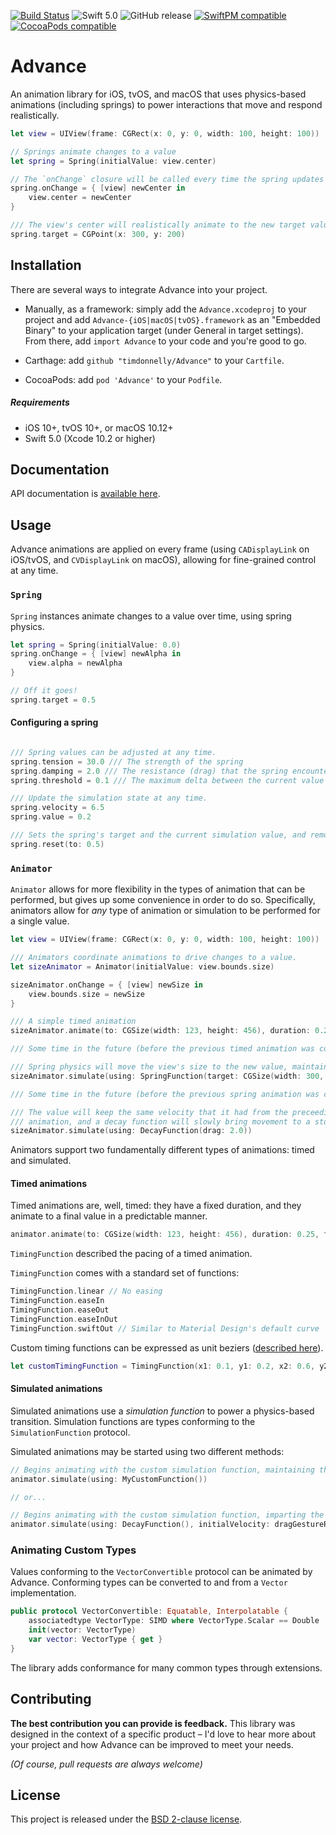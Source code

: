 [![Build Status](https://travis-ci.org/timdonnelly/Advance.svg?branch=master)](https://travis-ci.org/timdonnelly/Advance)
![Swift 5.0](https://img.shields.io/badge/Swift-5.0-orange.svg)
![GitHub release](https://img.shields.io/github/release/timdonnelly/Advance.svg)
[![SwiftPM compatible](https://img.shields.io/badge/SwiftPM-compatible-orange.svg)](#swift-package-manager)
[![CocoaPods compatible](https://img.shields.io/cocoapods/v/Advance.svg)](#cocoapods) 



# Advance

An animation library for iOS, tvOS, and macOS that uses physics-based animations (including springs) to power interactions that move and respond realistically.


```swift
let view = UIView(frame: CGRect(x: 0, y: 0, width: 100, height: 100))

// Springs animate changes to a value
let spring = Spring(initialValue: view.center)

// The `onChange` closure will be called every time the spring updates
spring.onChange = { [view] newCenter in
    view.center = newCenter
}

/// The view's center will realistically animate to the new target value.
spring.target = CGPoint(x: 300, y: 200)
```

## Installation

There are several ways to integrate Advance into your project.

* Manually, as a framework: simply add the `Advance.xcodeproj` to your project and add `Advance-{iOS|macOS|tvOS}.framework` as an "Embedded Binary" to your application target (under General in target settings). From there, add `import Advance` to your code and you're good to go.

* Carthage: add `github "timdonnelly/Advance"` to your `Cartfile`.

* CocoaPods: add `pod 'Advance'` to your `Podfile`.

##### Requirements
* iOS 10+, tvOS 10+, or macOS 10.12+
* Swift 5.0 (Xcode 10.2 or higher)

## Documentation
API documentation is [available here](http://timdonnelly.github.io/Advance/).

## Usage

Advance animations are applied on every frame (using `CADisplayLink` on iOS/tvOS, and `CVDisplayLink` on macOS), allowing for fine-grained control at any time.


### `Spring`

`Spring` instances animate changes to a value over time, using spring physics.


```swift
let spring = Spring(initialValue: 0.0)
spring.onChange = { [view] newAlpha in 
    view.alpha = newAlpha 
}

// Off it goes!
spring.target = 0.5
```

#### Configuring a spring

```swift

/// Spring values can be adjusted at any time.
spring.tension = 30.0 /// The strength of the spring
spring.damping = 2.0 /// The resistance (drag) that the spring encounters
spring.threshold = 0.1 /// The maximum delta between the current value and the spring's target (for each component) for which the simulation can enter a converged state.

/// Update the simulation state at any time.
spring.velocity = 6.5
spring.value = 0.2

/// Sets the spring's target and the current simulation value, and removes all velocity. This causes the spring to converge at the given value.
spring.reset(to: 0.5)

```


### `Animator`

`Animator` allows for more flexibility in the types of animation that can be performed, but gives up some convenience
in order to do so. Specifically, animators allow for *any* type of animation or simulation to be performed for a single
value.

```swift
let view = UIView(frame: CGRect(x: 0, y: 0, width: 100, height: 100))

/// Animators coordinate animations to drive changes to a value.
let sizeAnimator = Animator(initialValue: view.bounds.size)

sizeAnimator.onChange = { [view] newSize in
    view.bounds.size = newSize
}

/// A simple timed animation
sizeAnimator.animate(to: CGSize(width: 123, height: 456), duration: 0.25, timingFunction: .easeInOut)

/// Some time in the future (before the previous timed animation was complete)...

/// Spring physics will move the view's size to the new value, maintaining the velocity from the timed animation.
sizeAnimator.simulate(using: SpringFunction(target: CGSize(width: 300, height: 300)))

/// Some time in the future (before the previous spring animation was complete)...

/// The value will keep the same velocity that it had from the preceeding spring
/// animation, and a decay function will slowly bring movement to a stop.
sizeAnimator.simulate(using: DecayFunction(drag: 2.0))

```

Animators support two fundamentally different types of animations: timed and simulated.

#### Timed animations

Timed animations are, well, timed: they have a fixed duration, and they animate to a final value in a predictable manner.

```swift
animator.animate(to: CGSize(width: 123, height: 456), duration: 0.25, timingFunction: .easeInOut)
```

`TimingFunction` described the pacing of a timed animation. 

`TimingFunction` comes with a standard set of functions:

```swift
TimingFunction.linear // No easing
TimingFunction.easeIn
TimingFunction.easeOut
TimingFunction.easeInOut
TimingFunction.swiftOut // Similar to Material Design's default curve
```

Custom timing functions can be expressed as unit beziers ([described here](https://www.w3.org/TR/css-easing-1/#cubic-bzier-timing-function)).

```swift
let customTimingFunction = TimingFunction(x1: 0.1, y1: 0.2, x2: 0.6, y2: 0.0)
```

#### Simulated animations

Simulated animations use a *simulation function* to power a physics-based transition. Simulation functions are types conforming to the `SimulationFunction` protocol.

Simulated animations may be started using two different methods:

```swift
// Begins animating with the custom simulation function, maintaining the previous velocity of the animator.
animator.simulate(using: MyCustomFunction())

// or...

// Begins animating with the custom simulation function, imparting the specified velocity into the simulation.
animator.simulate(using: DecayFunction(), initialVelocity: dragGestureRecognizer.velocity(in: view))
```

### Animating Custom Types

Values conforming to the `VectorConvertible` protocol can be animated by Advance. Conforming types can be converted to and from a `Vector` implementation.
```swift
public protocol VectorConvertible: Equatable, Interpolatable {
    associatedtype VectorType: SIMD where VectorType.Scalar == Double
    init(vector: VectorType)
    var vector: VectorType { get }
}
```

The library adds conformance for many common types through extensions.


## Contributing

**The best contribution you can provide is feedback.** This library was designed in the context of a specific product – I'd love to hear more about your project and how Advance can be improved to meet your needs.

*(Of course, pull requests are always welcome)*

## License
This project is released under the [BSD 2-clause license](https://github.com/timdonnelly/Advance/blob/master/LICENSE).
